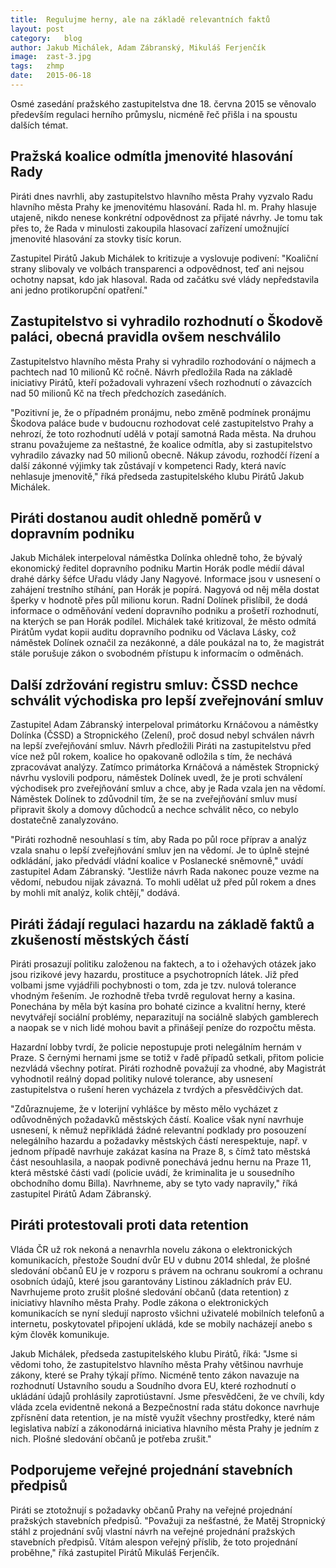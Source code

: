 ```yaml
---
title:	Regulujme herny, ale na základě relevantních faktů
layout:	post
category:	blog
author:	Jakub Michálek, Adam Zábranský, Mikuláš Ferjenčík
image:	zast-3.jpg
tags:	zhmp
date:	2015-06-18
---
```


Osmé zasedání pražského zastupitelstva dne 18. června 2015 se věnovalo především regulaci herního průmyslu, nicméně řeč přišla i na spoustu dalších témat. 

## Pražská koalice odmítla jmenovité hlasování Rady

Piráti dnes navrhli, aby zastupitelstvo hlavního města Prahy vyzvalo Radu hlavního města Prahy ke jmenovitému hlasování. Rada hl. m. Prahy hlasuje utajeně, nikdo nenese konkrétní odpovědnost za přijaté návrhy. Je tomu tak přes to, že Rada v minulosti zakoupila hlasovací zařízení umožnující jmenovité hlasování za stovky tisíc korun. 

Zastupitel Pirátů Jakub Michálek to kritizuje a vyslovuje podivení: "Koaliční strany slibovaly ve volbách transparenci a odpovědnost, teď ani nejsou ochotny napsat, kdo jak hlasoval. Rada od začátku své vlády nepředstavila ani jedno protikorupční opatření."

## Zastupitelstvo si vyhradilo rozhodnutí o Škodově paláci, obecná pravidla ovšem neschválilo

Zastupitelstvo hlavního města Prahy si vyhradilo rozhodování o nájmech a pachtech nad 10 milionů Kč ročně. Návrh předložila Rada na základě iniciativy Pirátů, kteří požadovali vyhrazení všech rozhodnutí o závazcích nad 50 milionů Kč na třech předchozích zasedáních. 

"Pozitivní je, že o případném pronájmu, nebo změně podmínek pronájmu Škodova paláce bude v budoucnu rozhodovat celé zastupitelstvo Prahy a nehrozí, že toto rozhodnutí udělá v potají samotná Rada města. Na druhou stranu považujeme za neštastné, že koalice odmítla, aby si zastupitelstvo vyhradilo závazky nad 50 milionů obecně. Nákup závodu, rozhodčí řízení a další zákonné výjimky tak zůstávají v kompetenci Rady, která navíc nehlasuje jmenovitě," říká předseda zastupitelského klubu Pirátů Jakub Michálek. 

## Piráti dostanou audit ohledně poměrů v dopravním podniku

Jakub Michálek interpeloval náměstka Dolínka ohledně toho, že bývalý ekonomický ředitel dopravního podniku Martin Horák podle médií dával drahé dárky šéfce Uřadu vlády Jany Nagyové. Informace jsou v usnesení o zahájení trestního stíhání, pan Horák je popírá. Nagyová od něj měla dostat šperky v hodnotě přes půl milionu korun. Radní Dolínek přislíbil, že dodá informace o odměňování vedení dopravního podniku a prošetří rozhodnutí, na kterých se pan Horák podílel. Michálek také kritizoval, že město odmítá Pirátům vydat kopii auditu dopravního podniku od Václava Lásky, což náměstek Dolínek označil za nezákonné, a dále poukázal na to, že magistrát stále porušuje zákon o svobodném přístupu k informacím o odměnách. 

## Další zdržování registru smluv: ČSSD nechce schválit východiska pro lepší zveřejnování smluv

Zastupitel Adam Zábranský interpeloval primátorku Krnáčovou a náměstky Dolínka (ČSSD) a Stropnického (Zelení), proč dosud nebyl schválen návrh na lepší zveřejňování smluv. Návrh předložili Piráti na zastupitelstvu před více než půl rokem, koalice ho opakovaně odložila s tím, že nechává zpracovávat analýzy. Zatímco primátorka Krnáčová a náměstek Stropnický návrhu vyslovili podporu, náměstek Dolínek uvedl, že je proti schválení východisek pro zveřejňování smluv a chce, aby je Rada vzala jen na vědomí. Náměstek Dolínek to zdůvodnil tím, že se na zveřejňování smluv musí připravit školy a domovy důchodců a nechce schválit něco, co nebylo dostatečně zanalyzováno.

"Piráti rozhodně nesouhlasí s tím, aby Rada po půl roce příprav a analýz vzala snahu o lepší zveřejňování smluv jen na vědomí. Je to úplně stejné odkládání, jako předvádí vládní koalice v Poslanecké sněmovně," uvádí zastupitel Adam Zábranský. "Jestliže návrh Rada nakonec pouze vezme na vědomí, nebudou nijak závazná. To mohli udělat už před půl rokem a dnes by mohli mít analýz, kolik chtějí," dodává.

## Piráti žádají regulaci hazardu na základě faktů a zkušeností městských částí

Piráti prosazují politiku založenou na faktech, a to i ožehavých otázek jako jsou rizikové jevy hazardu, prostituce a psychotropních látek. Již před volbami jsme vyjádřili pochybnosti o tom, zda je tzv. nulová tolerance vhodným řešením. Je rozhodně třeba tvrdě regulovat herny a kasina. Ponechána by měla být kasína pro bohaté cizince a kvalitní herny, které nevytvářejí sociální problémy, neparazitují na sociálně slabých gamblerech a naopak se v nich lidé mohou bavit a přinášejí peníze do rozpočtu města. 

Hazardní lobby tvrdí, že policie nepostupuje proti nelegálním hernám v Praze. S černými hernami jsme se totiž v řadě případů setkali, přitom policie nezvládá všechny potírat. Piráti rozhodně považují za vhodné, aby Magistrát vyhodnotil reálný dopad politiky nulové tolerance, aby usnesení zastupitelstva o rušení heren vycházela z tvrdých a přesvědčivých dat. 

"Zdůraznujeme, že v loterijní vyhlášce by město mělo vycházet z odůvodněných požadavků městských částí. Koalice však nyní navrhuje usnesení, k němuž nepřikládá žádné relevantní podklady pro posouzení nelegálního hazardu a požadavky městských částí nerespektuje, např. v jednom případě navrhuje zakázat kasína na Praze 8, s čímž tato městská část nesouhlasila, a naopak podivně ponechává jednu hernu na Praze 11, která městské části vadí (policie uvádí, že kriminalita je u sousedního obchodního domu Billa). Navrhneme, aby se tyto vady napravily," říká zastupitel Pirátů Adam Zábranský.

## Piráti protestovali proti data retention

Vláda ČR už rok nekoná a nenavrhla novelu zákona o elektronických komunikacích, přestože Soudní dvůr EU v dubnu 2014 shledal, že plošné sledování občanů EU je v rozporu s právem na ochranu soukromí a ochranu osobních údajů, které jsou garantovány Listinou základních práv EU. Navrhujeme proto zrušit plošné sledování občanů (data retention) z iniciativy hlavního města Prahy. Podle zákona o elektronických komunikacích se nyní sledují naprosto všichni uživatelé mobilních telefonů a internetu, poskytovatel připojení ukládá, kde se mobily nacházejí anebo s kým člověk komunikuje.

Jakub Michálek, předseda zastupitelského klubu Pirátů, říká: "Jsme si vědomi toho, že zastupitelstvo hlavního města Prahy většinou navrhuje zákony, které se Prahy týkají přímo. Nicméně tento zákon navazuje na rozhodnutí Ustavního soudu a Soudního dvora EU, které rozhodnutí o ukládání údajů prohlásily zaprotiústavní. Jsme přesvědčeni, že ve chvíli, kdy vláda zcela evidentně nekoná a Bezpečnostní rada státu dokonce navrhuje zpřísnění data retention, je na místě využít všechny prostředky, které nám legislativa nabízí a zákonodárná iniciativa hlavního města Prahy je jedním z nich. Plošné sledování občanů je potřeba zrušit."

## Podporujeme veřejné projednání stavebních předpisů

Piráti se ztotožnují s požadavky občanů Prahy na veřejné projednání pražských stavebních předpisů. "Považuji za nešťastné, že Matěj Stropnický stáhl z projednání svůj vlastní návrh na veřejné projednání pražských stavebních předpisů. Vítám alespon veřejný příslib, že toto projednání proběhne," říká zastupitel Pirátů Mikuláš Ferjenčík. 



